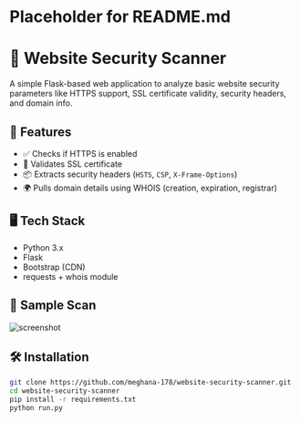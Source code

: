 # Placeholder for README.md
# 🔐 Website Security Scanner

A simple Flask-based web application to analyze basic website security parameters like HTTPS support, SSL certificate validity, security headers, and domain info.

## 🚀 Features
- ✅ Checks if HTTPS is enabled
- 🔐 Validates SSL certificate
- 📦 Extracts security headers (`HSTS`, `CSP`, `X-Frame-Options`)
- 🌍 Pulls domain details using WHOIS (creation, expiration, registrar)

## 🖥️ Tech Stack
- Python 3.x
- Flask
- Bootstrap (CDN)
- requests + whois module

## 🧪 Sample Scan
![screenshot](screenshots/scan-result.png)

## 🛠️ Installation
```bash
git clone https://github.com/meghana-178/website-security-scanner.git
cd website-security-scanner
pip install -r requirements.txt
python run.py
